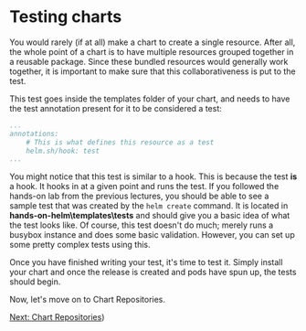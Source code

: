 # Testing charts

You would rarely (if at all) make a chart to create a single resource. After all, the whole point of a chart is to have multiple resources grouped together in a reusable package. Since these bundled resources would generally work together, it is important to make sure that this collaborativeness is put to the test.

This test goes inside the templates folder of your chart, and needs to have the test annotation present for it to be considered a test:

```yaml
...
annotations:
    # This is what defines this resource as a test
    helm.sh/hook: test
...
```

You might notice that this test is similar to a hook. This is because the test **is** a hook. It hooks in at a given point and runs the test. If you followed the hands-on lab from the previous lectures, you should be able to see a sample test that was created by the ```helm create``` command. It is located in **hands-on-helm\templates\tests** and should give you a basic idea of what the test looks like. Of course, this test doesn't do much; merely runs a busybox instance and does some basic validation. However, you can set up some pretty complex tests using this.

Once you have finished writing your test, it's time to test it. Simply install your chart and once the release is created and pods have spun up, the tests should begin.

Now, let's move on to Chart Repositories.

[Next: Chart Repositories](chart-repos.md))
